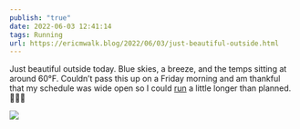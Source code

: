 ```yaml
---
publish: "true"
date: 2022-06-03 12:41:14
tags: Running
url: https://ericmwalk.blog/2022/06/03/just-beautiful-outside.html
---
```


Just beautiful outside today. Blue skies, a breeze, and the temps sitting at around 60°F. Couldn’t pass this up on a Friday morning and am thankful that my schedule was wide open so I could [run](http://www.strava.com/activities/7249417255) a little longer than planned. 🏃🏻‍♂️


![](https://ericmwalk.blog/uploads/2022/3e2674d467.jpg)